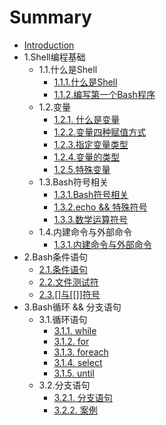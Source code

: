 # Summary

* [Introduction](README.md)
* 1.Shell编程基础
  * 1.1.什么是Shell
    * [1.1.1.什么是Shell](chapter1.1/CHAPTER1.md)
    * [1.1.2.编写第一个Bash程序](chapter1.1/CHAPTER2.md)
  * 1.2.变量
    * [1.2.1. 什么是变量](chapter1.2/CHAPTER1.md)
    * [1.2.2.变量四种赋值方式](chapter1.2/CHAPTER2.md)
    * [1.2.3.指定变量类型](chapter1.2/CHAPTER3.md)
    * [1.2.4.变量的类型](chapter1.2/CHAPTER4.md)
    * [1.2.5.特殊变量](chapter1.2/CHAPTER5.md)
  * 1.3.Bash符号相关
    * [1.3.1.Bash符号相关](chapter1.3/CHAPTER1.md)
    * [1.3.2.echo  && 特殊符号](chapter1.3/CHAPTER3.md)
    * [1.3.3.数学运算符号](chapter1.3/CHAPTER2.md)
  * 1.4.内建命令与外部命令
    * [1.3.1.内建命令与外部命令](chapter1.4/CHAPTER1.md)
* 2.Bash条件语句
  * [2.1.条件语句](chapter2.1/CHAPTER1.md)
  * [2.2.文件测试符](chapter2.1/CHAPTER2.md)
  * [2.3.\[\]与\[\[\]\]符号](chapter2.1/CHAPTER3.md)
* 3.Bash循环 && 分支语句
  * 3.1.循环语句
    * [3.1.1. while](chapter3.1/CHAPTER1.md)
    * [3.1.2. for](chapter3.1/CHAPTER2.md)
    * [3.1.3. foreach](chapter3.1/CHAPTER3.md)
    * [3.1.4. select](chapter3.1/CHAPTER4.md)
    * [3.1.5. until](chapter3.1/CHAPTER5.md)
  * 3.2.分支语句
    * [3.2.1. 分支语句](chapter3.1/CHAPTER1.md)
    * [3.2.2. 案例](chapter3.2/CHAPTER2.md)

